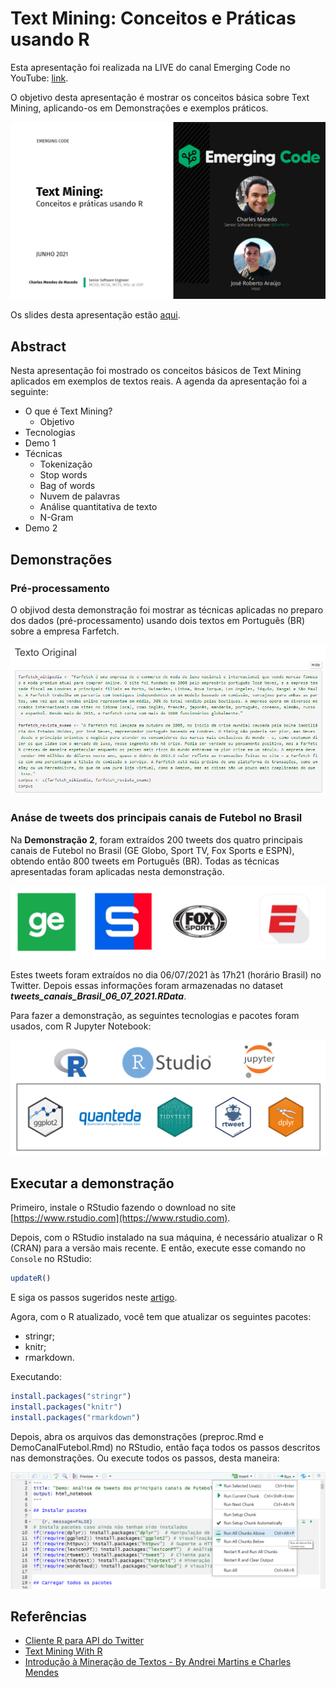 # Text Mining: Conceitos e Práticas usando R

Esta apresentação foi realizada na LIVE do canal Emerging Code no YouTube: [link](https://www.youtube.com/watch?v=oip2dUGKB-s).

O objetivo desta apresentação é mostrar os conceitos básica sobre Text Mining, aplicando-os em Demonstrações e exemplos práticos. 

![presentation-text-mining](image/presentation-text-mining.PNG)

Os slides desta apresentação estão [aqui](https://github.com/MackMendes/Text-Mining-ConceitosPraticosUsandoR-EmergingCode/blob/master/presentation/TextMining-Conceitos&tecnicas-EmergingCode.pdf).

## Abstract
Nesta apresentação foi mostrado os conceitos básicos de Text Mining aplicados em exemplos de textos reais. A agenda da apresentação foi a seguinte:

* O que é Text Mining?
    * Objetivo 
* Tecnologias
* Demo 1
* Técnicas
    * Tokenização
    * Stop words
    * Bag of words
    * Nuvem de palavras
    * Análise quantitativa de texto
    * N-Gram
* Demo 2

## Demonstrações

### **Pré-processamento**

O objivod desta demonstração foi mostrar as técnicas aplicadas no preparo dos dados (pré-processamento) usando dois textos em Português (BR) sobre a empresa Farfetch.

![demo1](image/demo1.PNG)

### **Anáse de tweets dos principais canais de Futebol no Brasil**


Na **Demonstração 2**, foram extraídos 200 tweets dos quatro principais canais de Futebol no Brasil (GE Globo, Sport TV, Fox Sports e ESPN), obtendo então 800 tweets em Português (BR). Todas as técnicas apresentadas foram aplicadas nesta demonstração.

![demo2](image/demo2.PNG)

Estes tweets foram extraídos no dia 06/07/2021 às 17h21 (horário Brasil) no Twitter. Depois essas informações foram armazenadas no dataset ***tweets_canais_Brasil_06_07_2021.RData***. 

Para fazer a demonstração, as seguintes tecnologias e pacotes foram usados, com R Jupyter Notebook: 

![technologies-demo](image/technologies-demo.PNG)

## Executar a demonstração

Primeiro, instale o RStudio fazendo o download no site [https://www.rstudio.com](https://www.rstudio.com).

Depois, com o RStudio instalado na sua máquina, é necessário atualizar o R (CRAN) para a versão mais recente. E então, execute esse comando no `Console` no RStudio: 

```R
updateR()
```

E siga os passos sugeridos neste [artigo](https://www.r-statistics.com/2015/06/a-step-by-step-screenshots-tutorial-for-upgrading-r-on-windows/).

Agora, com o R atualizado, você tem que atualizar os seguintes pacotes:
* stringr;
* knitr; 
* rmarkdown. 

Executando: 

```R
install.packages("stringr")
install.packages("knitr")
install.packages("rmarkdown")
```

Depois, abra os arquivos das demonstrações (preproc.Rmd e DemoCanalFutebol.Rmd) no RStudio, então faça todos os passos descritos nas demonstrações. Ou execute todos os passos, desta maneira:

![run-all-chunks-in-demos](image/run-all-chunks-in-demos.PNG)


## Referências
- [Cliente R para API do Twitter](https://github.com/mkearney/rtweet)
- [Text Mining With R](http://tidytextmining.com/)
- [Introdução à Mineração de Textos - By Andrei Martins e Charles Mendes](https://github.com/MackMendes/MineracaoTexto-Nerdzao)
